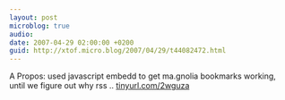 ```yaml
---
layout: post
microblog: true
audio: 
date: 2007-04-29 02:00:00 +0200
guid: http://xtof.micro.blog/2007/04/29/t44082472.html
---
```

A Propos: used javascript embedd to get ma.gnolia bookmarks working, until we figure out why rss .. [tinyurl.com/2wguza](http://tinyurl.com/2wguza)
